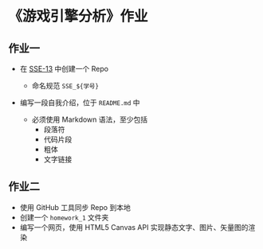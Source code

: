 # 《游戏引擎分析》作业


## 作业一

* 在 [SSE-13](https://github.com/SSE-13) 中创建一个 Repo
  * 命名规范 ```SSE_${学号}```
  
  
* 编写一段自我介绍，位于 ```README.md``` 中
  * 必须使用 Markdown 语法，至少包括
    * 段落符
    * 代码片段
    * 粗体
    * 文字链接

## 作业二

* 使用 GitHub 工具同步 Repo 到本地
* 创建一个 ``` homework_1 ``` 文件夹
* 编写一个网页，使用 HTML5 Canvas API 实现静态文字、图片、矢量图的渲染

